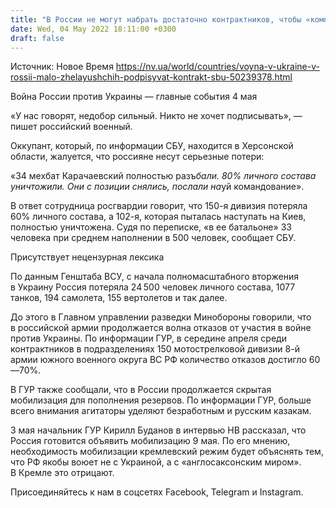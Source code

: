 ```yaml
---
title: "В России не могут набрать достаточно контрактников, чтобы «компенсировать» потери в Украине — СБУ"
date: Wed, 04 May 2022 18:11:00 +0300
draft: false
---
```

Источник: Новое Время https://nv.ua/world/countries/voyna-v-ukraine-v-rossii-malo-zhelayushchih-podpisyvat-kontrakt-sbu-50239378.html


Война России против Украины — главные события 4 мая

«У нас говорят, недобор сильный. Никто не хочет подписывать», — пишет российский военный.

Оккупант, который, по информации СБУ, находится в Херсонской области, жалуется, что россияне несут серьезные потери:

«34 мехбат Карачаевский полностью разъ*бали. 80% личного состава уничтожили. Они с позиции снялись, послали на*уй командование».

В ответ сотрудница росгвардии говорит, что 150-я дивизия потеряла 60% личного состава, а 102-я, которая пыталась наступать на Киев, полностью уничтожена. Судя по переписке, «в ее батальоне» 33 человека при среднем наполнении в 500 человек, сообщает СБУ.

Присутствует нецензурная лексика

По данным Генштаба ВСУ, с начала полномасштабного вторжения в Украину Россия потеряла 24 500 человек личного состава, 1077 танков, 194 самолета, 155 вертолетов и так далее.

До этого в Главном управлении разведки Минобороны говорили, что в российской армии продолжается волна отказов от участия в войне против Украины. По информации ГУР, в середине апреля среди контрактников в подразделениях 150 мотострелковой дивизии 8-й армии южного военного округа ВС РФ количество отказов достигло 60—70%.

 В ГУР также сообщали, что в России продолжается скрытая мобилизация для пополнения резервов. По информации ГУР, больше всего внимания агитаторы уделяют безработным и русским казакам.

3 мая начальник ГУР Кирилл Буданов в интервью НВ рассказал, что Россия готовится объявить мобилизацию 9 мая. По его мнению, необходимость мобилизации кремлевский режим будет объяснять тем, что РФ якобы воюет не с Украиной, а с «англосаксонским миром». В Кремле это отрицают.

Присоединяйтесь к нам в соцсетях Facebook, Telegram и Instagram.
